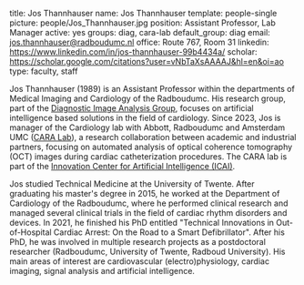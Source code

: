 title: Jos Thannhauser
name: Jos Thannhauser
template: people-single
picture: people/Jos_Thannhauser.jpg
position: Assistant Professor, Lab Manager
active: yes
groups: diag, cara-lab
default_group: diag
email: jos.thannhauser@radboudumc.nl
office: Route 767, Room 31
linkedin: https://www.linkedin.com/in/jos-thannhauser-99b4434a/
scholar: https://scholar.google.com/citations?user=vNbTaXsAAAAJ&hl=en&oi=ao
type: faculty, staff

Jos Thannhauser (1989) is an Assistant Professor within the departments of Medical Imaging and Cardiology of the Radboudumc. His research group, part of the [Diagnostic Image Analysis Group](http://www.diagnijmegen.nl), focuses on artificial intelligence based solutions in the field of cardiology. Since 2023, Jos is manager of the Cardiology lab with Abbott, Radboudumc and Amsterdam UMC ([CARA Lab](https://www.cara-ai-lab.nl/)), a research collaboration between academic and industrial partners, focusing on automated analysis of optical coherence tomography (OCT) images during cardiac catheterization procedures. The CARA lab is part of the [Innovation Center for Artificial Intelligence (ICAI)](https://www.icai.ai/).

Jos studied Technical Medicine at the University of Twente. After graduating his master's degree in 2015, he worked at the Department of Cardiology of the Radboudumc, where he performed clinical research and managed several clinical trials in the field of cardiac rhythm disorders and devices. In 2021, he finished his PhD entitled "Technical Innovations in Out-of-Hospital Cardiac Arrest: On the Road to a Smart Defibrillator". After his PhD, he was involved in multiple research projects as a postdoctoral researcher (Radboudumc, University of Twente, Radboud University). His main areas of interest are cardiovascular (electro)physiology, cardiac imaging, signal analysis and artificial intelligence.
